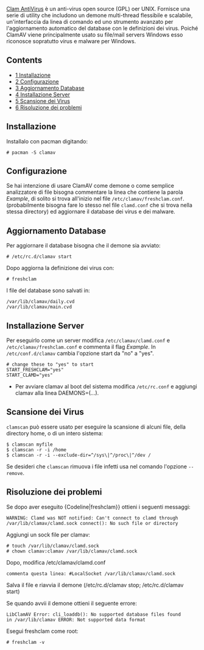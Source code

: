 [Clam AntiVirus](http://www.clamav.net) è un anti-virus open source (GPL) oer UNIX. Fornisce una serie di utility che includono un demone multi-thread flessibile e scalabile, un'interfaccia da linea di comando ed uno strumento avanzato per l'aggiornamento automatico del database con le definizioni dei virus. Poiché ClamAV viene principalmente usato su file/mail servers Windows esso riconosce sopratutto virus e malware per Windows.

## Contents

*   [1 Installazione](#Installazione)
*   [2 Configurazione](#Configurazione)
*   [3 Aggiornamento Database](#Aggiornamento_Database)
*   [4 Installazione Server](#Installazione_Server)
*   [5 Scansione dei Virus](#Scansione_dei_Virus)
*   [6 Risoluzione dei problemi](#Risoluzione_dei_problemi)

## Installazione

Installalo con pacman digitando:

```
# pacman -S clamav

```

## Configurazione

Se hai intenzione di usare ClamAV come demone o come semplice analizzatore di file bisogna commentare la linea che contiene la parola _Example_, di solito si trova all'inizio nel file `/etc/clamav/freshclam.conf`. (probabilmente bisogna fare lo stesso nel file `clamd.conf` che si trova nella stessa directory) ed aggiornare il database dei virus e dei malware.

## Aggiornamento Database

Per aggiornare il database bisogna che il demone sia avviato:

```
# /etc/rc.d/clamav start

```

Dopo aggiorna la definizione dei virus con:

```
# freshclam

```

I file del database sono salvati in:

```
/var/lib/clamav/daily.cvd
/var/lib/clamav/main.cvd

```

## Installazione Server

Per eseguirlo come un server modifica `/etc/clamav/clamd.conf` e `/etc/clamav/freshclam.conf` e commenta il flag _Example_. In `/etc/conf.d/clamav` cambia l'opzione start da "no" a "yes".

```
# change these to "yes" to start
START_FRESHCLAM="yes"
START_CLAMD="yes"

```

*   Per avviare clamav al boot del sistema modifica `/etc/rc.conf` e aggiungi clamav alla linea DAEMONS=(...).

## Scansione dei Virus

`clamscan` può essere usato per eseguire la scansione di alcuni file, della directory home, o di un intero sistema:

```
$ clamscan myfile
$ clamscan -r -i /home
$ clamscan -r -i --exclude-dir=^/sys\|^/proc\|^/dev /

```

Se desideri che `clamscan` rimuova i file infetti usa nel comando l'opzione `--remove`.

## Risoluzione dei problemi

Se dopo aver eseguito {Codeline|freshclam}} ottieni i seguenti messaggi:

```
WARNING: Clamd was NOT notified: Can't connect to clamd through 
/var/lib/clamav/clamd.sock connect(): No such file or directory

```

Aggiungi un sock file per clamav:

```
# touch /var/lib/clamav/clamd.sock
# chown clamav:clamav /var/lib/clamav/clamd.sock

```

Dopo, modifica /etc/clamav/clamd.conf

```
commenta questa linea: #LocalSocket /var/lib/clamav/clamd.sock

```

Salva il file e riavvia il demone (/etc/rc.d/clamav stop; /etc/rc.d/clamav start)

Se quando avvii il demone ottieni il seguente errore:

```
LibClamAV Error: cli_loaddb(): No supported database files found
in /var/lib/clamav ERROR: Not supported data format

```

Esegui freshclam come root:

```
# freshclam -v

```